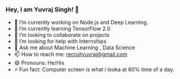 ### Hey, I am Yuvraj Singh! 👋



- 🔭 I’m currently working on Node.js and Deep Learning.
- 🌱 I’m currently learning TensorFlow 2.0
- 👯 I’m looking to collaborate on projects
- 🤔 I’m looking for help with Internships
- 💬 Ask me about Machine Learning , Data Science
- 📫 How to reach me: recruityuvraj@gmail.com
- 😄 Pronouns: He/His
- ⚡ Fun fact: Computer screen is what i looka at 60% time of a day.
